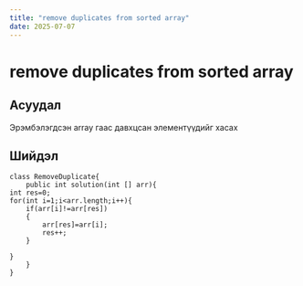 ```yaml
---
title: "remove duplicates from sorted array"
date: 2025-07-07
---
```


# remove duplicates from sorted array

## Асуудал

Эрэмбэлэгдсэн array гаас давхцсан элементүүдийг хасах

## Шийдэл

```
class RemoveDuplicate{
    public int solution(int [] arr){
int res=0;
for(int i=1;i<arr.length;i++){
    if(arr[i]!=arr[res])
    {
        arr[res]=arr[i];
        res++;
    }

}
    }
}
```
